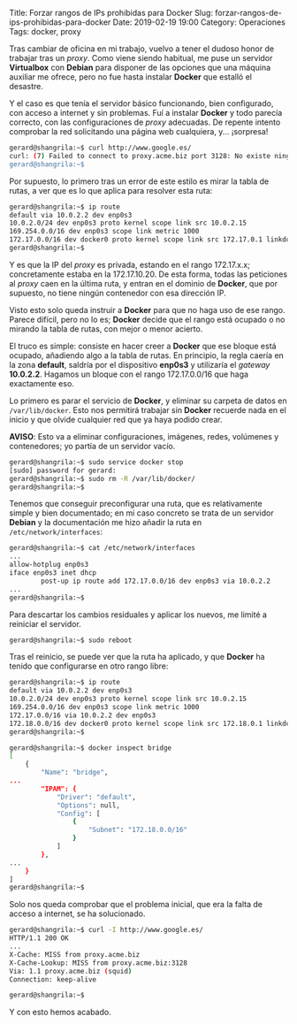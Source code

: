 Title: Forzar rangos de IPs prohibidas para Docker
Slug: forzar-rangos-de-ips-prohibidas-para-docker
Date: 2019-02-19 19:00
Category: Operaciones
Tags: docker, proxy



Tras cambiar de oficina en mi trabajo, vuelvo a tener el dudoso honor de trabajar tras un *proxy*. Como viene siendo habitual, me puse un servidor **Virtualbox** con **Debian** para disponer de las opciones que una máquina auxiliar me ofrece, pero no fue hasta instalar **Docker** que estalló el desastre.

Y el caso es que tenía el servidor básico funcionando, bien configurado, con acceso a internet y sin problemas. Fuí a instalar **Docker** y todo parecía correcto, con las configuraciones de *proxy* adecuadas. De repente intento comprobar la red solicitando una página web cualquiera, y... ¡sorpresa!

```bash
gerard@shangrila:~$ curl http://www.google.es/
curl: (7) Failed to connect to proxy.acme.biz port 3128: No existe ninguna ruta hasta el `host'
gerard@shangrila:~$
```

Por supuesto, lo primero tras un error de este estilo es mirar la tabla de rutas, a ver que es lo que aplica para resolver esta ruta:

```bash
gerard@shangrila:~$ ip route
default via 10.0.2.2 dev enp0s3
10.0.2.0/24 dev enp0s3 proto kernel scope link src 10.0.2.15
169.254.0.0/16 dev enp0s3 scope link metric 1000
172.17.0.0/16 dev docker0 proto kernel scope link src 172.17.0.1 linkdown
gerard@shangrila:~$
```

Y es que la IP del *proxy* es privada, estando en el rango 172.17.x.x; concretamente estaba en la 172.17.10.20. De esta forma, todas las peticiones al *proxy* caen en la última ruta, y entran en el dominio de **Docker**, que por supuesto, no tiene ningún contenedor con esa dirección IP.

Visto esto solo queda instruir a **Docker** para que no haga uso de ese rango. Parece difícil, pero no lo es; **Docker** decide que el rango está ocupado o no mirando la tabla de rutas, con mejor o menor acierto.

El truco es simple: consiste en hacer creer a **Docker** que ese bloque está ocupado, añadiendo algo a la tabla de rutas. En principio, la regla caería en la zona **default**, saldría por el dispositivo **enp0s3** y utilizaría el *gateway* **10.0.2.2**. Hagamos un bloque con el rango 172.17.0.0/16 que haga exactamente eso.

Lo primero es parar el servicio de **Docker**, y eliminar su carpeta de datos en `/var/lib/docker`. Esto nos permitirá trabajar sin **Docker** recuerde nada en el inicio y que olvide cualquier red que ya haya podido crear.

**AVISO**: Esto va a eliminar configuraciones, imágenes, redes, volúmenes y contenedores; yo partía de un servidor vacío.

```bash
gerard@shangrila:~$ sudo service docker stop
[sudo] password for gerard:
gerard@shangrila:~$ sudo rm -R /var/lib/docker/
gerard@shangrila:~$
```

Tenemos que conseguir preconfigurar una ruta, que es relativamente simple y bien documentado; en mi caso concreto se trata de un servidor **Debian** y la documentación me hizo añadir la ruta en `/etc/network/interfaces`:

```bash
gerard@shangrila:~$ cat /etc/network/interfaces
...
allow-hotplug enp0s3
iface enp0s3 inet dhcp
        post-up ip route add 172.17.0.0/16 dev enp0s3 via 10.0.2.2
...
gerard@shangrila:~$
```

Para descartar los cambios residuales y aplicar los nuevos, me limité a reiniciar el servidor.

```bash
gerard@shangrila:~$ sudo reboot
```

Tras el reinicio, se puede ver que la ruta ha aplicado, y que **Docker** ha tenido que configurarse en otro rango libre:

```bash
gerard@shangrila:~$ ip route
default via 10.0.2.2 dev enp0s3
10.0.2.0/24 dev enp0s3 proto kernel scope link src 10.0.2.15
169.254.0.0/16 dev enp0s3 scope link metric 1000
172.17.0.0/16 via 10.0.2.2 dev enp0s3
172.18.0.0/16 dev docker0 proto kernel scope link src 172.18.0.1 linkdown
gerard@shangrila:~$
```

```bash
gerard@shangrila:~$ docker inspect bridge
[
    {
        "Name": "bridge",
...
        "IPAM": {
            "Driver": "default",
            "Options": null,
            "Config": [
                {
                    "Subnet": "172.18.0.0/16"
                }
            ]
        },
...
    }
]
gerard@shangrila:~$
```

Solo nos queda comprobar que el problema inicial, que era la falta de acceso a internet, se ha solucionado.

```bash
gerard@shangrila:~$ curl -I http://www.google.es/
HTTP/1.1 200 OK
...
X-Cache: MISS from proxy.acme.biz
X-Cache-Lookup: MISS from proxy.acme.biz:3128
Via: 1.1 proxy.acme.biz (squid)
Connection: keep-alive

gerard@shangrila:~$
```

Y con esto hemos acabado.
